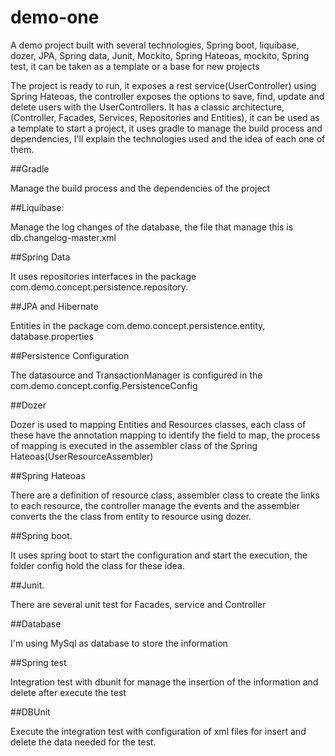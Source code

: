 # demo-one
A demo project built with several technologies, Spring boot, liquibase, dozer, JPA, Spring data, Junit, Mockito, Spring Hateoas, mockito, Spring test, it can be taken as a template or a base for new projects

The project is ready to run, it exposes a rest service(UserController) using Spring Hateoas, the controller exposes the options to save, find, update and delete users with the UserControllers. It has a classic architecture, (Controller, Facades, Services, Repositories and Entities), it can be used as a template to start a project, it uses gradle to manage the build process and dependencies, I'll explain the technologies used and the idea of each one of them.

##Gradle

Manage the build process and the dependencies of the project

##Liquibase:

Manage the log changes of the database, the file that manage this is db.changelog-master.xml

##Spring Data

It uses repositories interfaces in the package com.demo.concept.persistence.repository.

##JPA and Hibernate

Entities in the package com.demo.concept.persistence.entity, database.properties

##Persistence Configuration

The datasource and TransactionManager is configured in the com.demo.concept.config.PersistenceConfig

##Dozer

Dozer is used to mapping Entities and Resources classes, each class of these have the annotation mapping to identify the field to map, the process of mapping is executed in the assembler class of the Spring Hateoas(UserResourceAssembler)

##Spring Hateoas

There are a definition of resource class, assembler class to create the links to each resource, the controller manage the events and the assembler converts the the class from entity to resource using dozer.

##Spring boot.

It uses spring boot to start the configuration and start the execution, the folder config hold the class for these idea.

##Junit.

There are several unit test for Facades, service and Controller

##Database

I'm using MySql as database to store the information

##Spring test

Integration test with dbunit for manage the insertion of the information and delete after execute the test

##DBUnit

Execute the integration test with configuration of xml files for insert and delete the data needed for the test.
